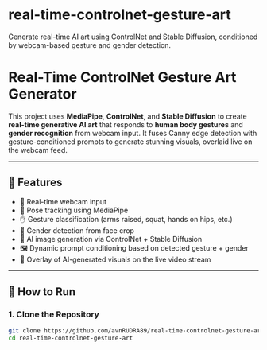 # real-time-controlnet-gesture-art
Generate real-time AI art using ControlNet and Stable Diffusion, conditioned by webcam-based gesture and gender detection.
# Real-Time ControlNet Gesture Art Generator

This project uses **MediaPipe**, **ControlNet**, and **Stable Diffusion** to create **real-time generative AI art** that responds to **human body gestures** and **gender recognition** from webcam input. It fuses Canny edge detection with gesture-conditioned prompts to generate stunning visuals, overlaid live on the webcam feed.

---

## 🎯 Features

- 🎥 Real-time webcam input
- 🧍 Pose tracking using MediaPipe
- ✋ Gesture classification (arms raised, squat, hands on hips, etc.)
- 🧠 Gender detection from face crop
- 🎨 AI image generation via ControlNet + Stable Diffusion
- 🖼️ Dynamic prompt conditioning based on detected gesture + gender
- 🧩 Overlay of AI-generated visuals on the live video stream

---

## 🚀 How to Run

### 1. Clone the Repository

```bash
git clone https://github.com/avnRUDRA89/real-time-controlnet-gesture-art.git
cd real-time-controlnet-gesture-art
